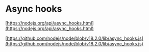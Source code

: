 # Async hooks

[https://nodejs.org/api/async_hooks.html](https://nodejs.org/api/async_hooks.html)

[https://github.com/nodejs/node/blob/v18.2.0/lib/async_hooks.js](https://github.com/nodejs/node/blob/v18.2.0/lib/async_hooks.js)
